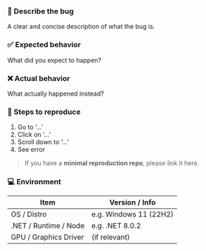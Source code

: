 ### 🐛  Describe the bug
A clear and concise description of what the bug is.

### ✅  Expected behavior
What did you expect to happen?

### ❌  Actual behavior
What actually happened instead?

### 🔬  Steps to reproduce
1. Go to ‘…’
2. Click on ‘…’
3. Scroll down to ‘…’
4. See error

> If you have a **minimal reproduction repo**, please link it here.

### 💻  Environment

| Item                     | Version / Info |
|--------------------------|----------------|
| OS / Distro             | e.g. Windows 11 (22H2) |
| .NET / Runtime / Node   | e.g. .NET 8.0.2 |
| GPU / Graphics Driver   | (if relevant) |
